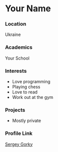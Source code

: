 # Your Name

### Location

Ukraine

### Academics

Your School

### Interests

- Love programming
- Playing chess
- Love to read
- Work out at the gym

### Projects

- Mostly private

### Profile Link

[Sergey Gorky](https://github.com/sergeygorky)